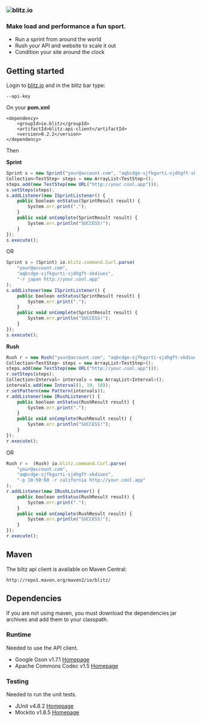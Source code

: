 ### ![blitz.io](http://blitz.io/images/logo2.png)

### Make load and performance a fun sport.

* Run a sprint from around the world
* Rush your API and website to scale it out
* Condition your site around the clock

## Getting started

Login to [blitz.io](http://blitz.io) and in the blitz bar type:
    
    --api-key

On your **pom.xml**

    <dependency>
        <groupId>io.blitz</groupId>
        <artifactId>blitz-api-client</artifactId>
        <version>0.2.2</version>
    </dependency>

Then

**Sprint**

```javascript
Sprint s = new Sprint("your@account.com", "aqbcdge-sjfkgurti-sjdhgft-skdiues");
Collection<TestStep> steps = new ArrayList<TestStep>();
steps.add(new TestStep(new URL("http://your.cool.app")));
s.setSteps(steps);
s.addListener(new ISprintListener() {
    public boolean onStatus(SprintResult result) {
        System.err.print(".");
    }
    public void onComplete(SprintResult result) {
        System.err.println("SUCCESS!");
    }
});
s.execute();
```

OR

```javascript
Sprint s = (Sprint) io.blitz.command.Curl.parse(
    "your@account.com", 
    "aqbcdge-sjfkgurti-sjdhgft-skdiues",
    "-r japan http://your.cool.app"
);
s.addListener(new ISprintListener() {
    public boolean onStatus(SprintResult result) {
        System.err.print(".");
    }
    public void onComplete(SprintResult result) {
        System.err.println("SUCCESS!");
    }
});
s.execute();
```

**Rush**

```javascript
Rush r = new Rush("your@account.com", "aqbcdge-sjfkgurti-sjdhgft-skdiues");
Collection<TestStep> steps = new ArrayList<TestStep>();
steps.add(new TestStep(new URL("http://your.cool.app")));
r.setSteps(steps);
Collection<Interval> intervals = new ArrayList<Interval>();
intervals.add(new Interval(1, 10, 10));
r.setPattern(new Pattern(intervals));
r.addListener(new IRushListener() {
    public boolean onStatus(RushResult result) {
        System.err.print(".");
    }
    public void onComplete(RushResult result) {
        System.err.println("SUCCESS!");
    }
});
r.execute();
```

OR

```javascript
Rush r =  (Rush) io.blitz.command.Curl.parse(
    "your@account.com", 
    "aqbcdge-sjfkgurti-sjdhgft-skdiues",
    "-p 10-50:60 -r california http://your.cool.app"
);
r.addListener(new IRushListener() {
    public boolean onStatus(RushResult result) {
        System.err.print(".");
    }
    public void onComplete(RushResult result) {
        System.err.println("SUCCESS!");
    }
});
r.execute();
```

## Maven

The blitz api client is available on Maven Central:

    http://repo1.maven.org/maven2/io/blitz/

## Dependencies

If you are not using maven, you must download the dependencies jar archives and 
add them to your classpath.

### Runtime

Needed to use the API client.

* Google Gson v1.7.1 [Homepage](http://code.google.com/p/google-gson/)
* Apache Commons Codec v1.5 [Homepage](http://commons.apache.org/codec/)

### Testing

Needed to run the unit tests.

* JUnit v4.8.2 [Homepage](http://www.junit.org/)
* Mockito v1.8.5 [Homepage](http://mockito.org/)
